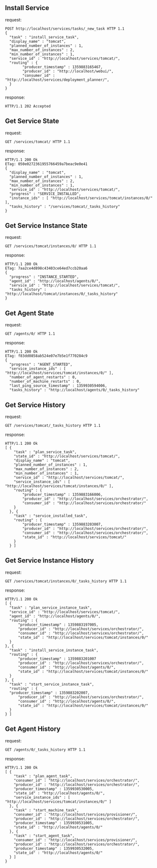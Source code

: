 
Install Service
---------------
request:

    POST http://localhost/services/tasks/_new_task HTTP 1.1
    {
      "task" : "install_service_task",
      "display_name" : "tomcat",
      "planned_number_of_instances" : 1,
      "max_number_of_instances" : 2,
      "min_number_of_instances" : 1,
	  "service_id" : "http://localhost/services/tomcat/",
      "routing" : {
            "producer_timestamp" : 1359883165467,
            "producer_id" : "http://localhost/webui/",
            "consumer_id" : "http://localhost/services/deployment_planner/",
      }
    }

response:

    HTTP/1.1 202 Accepted

Get Service State
-----------------
request:
    
    GET /services/tomcat/ HTTP 1.1

response:
    
    HTTP/1.1 200 Ok
    ETag: 050e0272361955766459a7beac9e0e41
    {
      "display_name" : "tomcat",
      "planned_number_of_instances" : 1,
      "max_number_of_instances" : 2,
      "min_number_of_instances" : 1,
      "service_id" : "http://localhost/services/tomcat/",
      "progress" : "SERVICE_INSTALLED",
      "instance_ids" : [ "http://localhost/services/tomcat/instances/0/" ],
      "tasks_history" : "/services/tomcat/_tasks_history"
    }

Get Service Instance State
--------------------------
request:

    GET /services/tomcat/instances/0/ HTTP 1.1

response:

    HTTP/1.1 200 Ok
    ETag: 7aa2ce4d898c43403ce64ed7ccb20aa6
    {
      "progress" : "INSTANCE_STARTED",
      "agent_id" : "http://localhost/agents/0/",
      "service_id" : "http://localhost/services/tomcat/",
	  "tasks_history" : "http://localhost/tomcat/instances/0/_tasks_history"
    }


Get Agent State
---------------
request:

    GET /agents/0/ HTTP 1.1

response:

    HTTP/1.1 200 Ok
    ETag: f83dd0858ab524e07e7b5e1f770284c9
    {
      "progress" : "AGENT_STARTED",
      "service_instance_ids" : [ "http://localhost/services/tomcat/instances/0/" ],
      "number_of_agent_restarts" : 0,
      "number_of_machine_restarts" : 0,
      "last_ping_source_timestamp" : 1359930594006,
      "tasks_history" : "http://localhost/agents/0/_tasks_history"

Get Service History
-------------------

request:

    GET /services/tomcat/_tasks_history HTTP 1.1

response:

    HTTP/1.1 200 Ok
    [ {
        "task" : "plan_service_task",
        "state_id" : "http://localhost/services/tomcat/",
        "display_name" : "tomcat",
        "planned_number_of_instances" : 1,
        "max_number_of_instances" : 2,
        "min_number_of_instances" : 1,
        "service_id" : "http://localhost/services/tomcat/",
        "service_instance_ids" : [ "http://localhost/services/tomcat/instances/0/" ],
        "routing" : {
            "producer_timestamp" : 1359883166006,
            "producer_id" : "http://localhost/services/orchestrator/",
            "consumer_id" : "http://localhost/services/orchestrator/"
        }
      }, {
        "task" : "service_installed_task",
        "routing" : {
            "producer_timestamp" : 1359883203007,
            "producer_id" : "http://localhost/services/orchestrator/",
            "consumer_id" : "http://localhost/services/orchestrator/",
            "state_id" : "http://localhost/services/tomcat/"
        }
      } ]

Get Service Instance History
----------------------------

request:

    GET /services/tomcat/instances/0/_tasks_history HTTP 1.1

response:

    HTTP/1.1 200 Ok
    [ {
      "task" : "plan_service_instance_task",
      "service_id" : "http://localhost/services/tomcat/",
      "agent_id" : "http://localhost/agents/0/",
      "routing" : {
          "producer_timestamp" : 1359883197005,
          "producer_id" : "http://localhost/services/orchestrator/",
          "consumer_id" : "http://localhost/services/orchestrator/",
          "state_id" : "http://localhost/services/tomcat/instances/0/"
      }
    }, {
      "task" : "install_service_instance_task",
      "routing" : {
          "producer_timestamp" : 1359883201007
          "producer_id" : "http://localhost/services/orchestrator/",
          "consumer_id" : "http://localhost/agents/0/",
          "state_id" : "http://localhost/services/tomcat/instances/0/"
      }
    }, {
      "task" : "start_service_instance_task",
	  "routing" : {
      "producer_timestamp" : 1359883202007,
	      "producer_id" : "http://localhost/services/orchestrator/",
		  "consumer_id" : "http://localhost/agents/0/",	
          "state_id" : "http://localhost/services/tomcat/instances/0/"
	  }
    } ]

Get Agent History
-----------------
request:
    
    GET /agents/0/_tasks_history HTTP 1.1

response:

    HTTP/1.1 200 Ok
    [ {
        "task" : "plan_agent_task",
        "consumer_id" : "http://localhost/services/orchestrator/",
        "producer_id" : "http://localhost/services/orchestrator/",
        "producer_timestamp" : 1359930530005,
        "state_id" : "http://localhost/agents/0/",
        "service_instance_ids" : [ "http://localhost/services/tomcat/instances/0/" ]
      }, {
        "task" : "start_machine_task",
        "consumer_id" : "http://localhost/services/provisioner/",
        "producer_id" : "http://localhost/services/orchestrator/",
        "producer_timestamp" : 1359930531005,
        "state_id" : "http://localhost/agents/0/"
      }, {
        "task" : "start_agent_task",
        "consumer_id" : "http://localhost/services/provisioner/",
        "producer_id" : "http://localhost/services/orchestrator/",
        "producer_timestamp" : 1359930532005,
        "state_id" : "http://localhost/agents/0/"
      } ]
    }